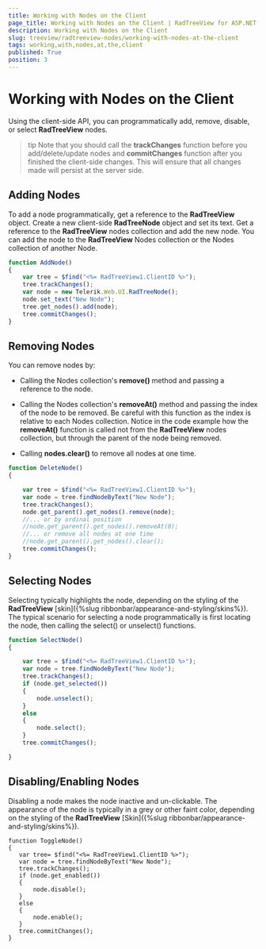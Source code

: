 ```yaml
---
title: Working with Nodes on the Client
page_title: Working with Nodes on the Client | RadTreeView for ASP.NET AJAX Documentation
description: Working with Nodes on the Client
slug: treeview/radtreeview-nodes/working-with-nodes-at-the-client
tags: working,with,nodes,at,the,client
published: True
position: 3
---
```


# Working with Nodes on the Client



Using the client-side API, you can programmatically add, remove, disable, or select **RadTreeView** nodes.

>tip Note that you should call the **trackChanges** function before you add/delete/update nodes and **commitChanges** function after you finished the client-side changes. This will ensure that all changes made will persist at the server side.
>


## Adding Nodes

To add a node programmatically, get a reference to the **RadTreeView** object. Create a new client-side **RadTreeNode** object and set its text. Get a reference to the **RadTreeView** nodes collection and add the new node. You can add the node to the **RadTreeView** Nodes collection or the Nodes collection of another Node.

````JavaScript
function AddNode() 
{
    var tree = $find("<%= RadTreeView1.ClientID %>");
    tree.trackChanges();
    var node = new Telerik.Web.UI.RadTreeNode();
    node.set_text("New Node");
    tree.get_nodes().add(node);
    tree.commitChanges();
}
````



## Removing Nodes

You can remove nodes by:

* Calling the Nodes collection's **remove()** method and passing a reference to the node.

* Calling the Nodes collection's **removeAt()** method and passing the index of the node to be removed. Be careful with this function as the index is relative to each Nodes collection. Notice in the code example how the **removeAt()** function is called not from the **RadTreeView** nodes collection, but through the parent of the node being removed.

* Calling **nodes.clear()** to remove all nodes at one time.

````JavaScript
function DeleteNode() 
{

    var tree = $find("<%= RadTreeView1.ClientID %>");
    var node = tree.findNodeByText("New Node");
    tree.trackChanges();
    node.get_parent().get_nodes().remove(node);
    //... or by ordinal position    
    //node.get_parent().get_nodes().removeAt(0);    
    //... or remove all nodes at one time
    //node.get_parent().get_nodes().clear();
    tree.commitChanges();
}
````



## Selecting Nodes

Selecting typically highlights the node, depending on the styling of the **RadTreeView** [skin]({%slug ribbonbar/appearance-and-styling/skins%}). The typical scenario for selecting a node programmatically is first locating the node, then calling the select() or unselect() functions.

````JavaScript
function SelectNode()        
{

    var tree = $find("<%= RadTreeView1.ClientID %>");
    var node = tree.findNodeByText("New Node");
    tree.trackChanges();
    if (node.get_selected()) 
    {
        node.unselect();
    }
    else 
    {
        node.select();
    }
    tree.commitChanges();

}
````



## Disabling/Enabling Nodes

Disabling a node makes the node inactive and un-clickable. The appearance of the node is typically in a grey or other faint color, depending on the styling of the **RadTreeView** [Skin]({%slug ribbonbar/appearance-and-styling/skins%}).

````ASPNET
function ToggleNode()
{
   var tree= $find("<%= RadTreeView1.ClientID %>");
   var node = tree.findNodeByText("New Node");
   tree.trackChanges();
   if (node.get_enabled())
   {
       node.disable();
   }
   else
   {
       node.enable();
   }
   tree.commitChanges();
}
````


